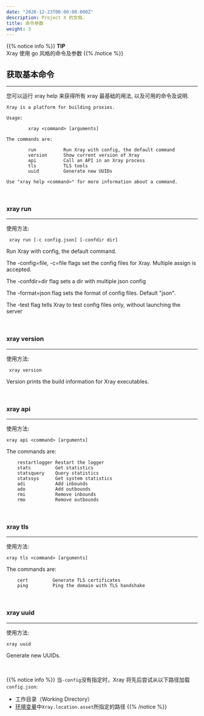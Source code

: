 ```yaml
---
date: "2020-12-23T00:00:00.000Z"
description: Project X 的文档.
title: 命令参数
weight: 3
---
```


{{% notice info %}}
**TIP**\
Xray 使用 go 风格的命令及参数
{{% /notice %}}

## 获取基本命令

---

您可以运行 xray help 来获得所有 xray 最基础的用法, 以及可用的命令及说明.

```
Xray is a platform for building proxies.

Usage:

        xray <command> [arguments]

The commands are:

        run          Run Xray with config, the default command
        version      Show current version of Xray
        api          Call an API in an Xray process
        tls          TLS tools
        uuid         Generate new UUIDs

Use "xray help <command>" for more information about a command.
```

<br />

### xray run
---
使用方法:
```
 xray run [-c config.json] [-confdir dir]
```

Run Xray with config, the default command.

The -config=file, -c=file flags set the config files for
Xray. Multiple assign is accepted.

The -confdir=dir flag sets a dir with multiple json config

The -format=json flag sets the format of config files.
Default "json".

The -test flag tells Xray to test config files only,
without launching the server

<br />

### xray version
---
使用方法:
```
 xray version
```
Version prints the build information for Xray executables.

<br />

### xray api
---
使用方法:
```
xray api <command> [arguments]
```

The commands are:

        restartlogger Restart the logger
        stats         Get statistics
        statsquery    Query statistics
        statssys      Get system statistics
        adi           Add inbounds
        ado           Add outbounds
        rmi           Remove inbounds
        rmo           Remove outbounds

<br />

### xray tls
---
使用方法:
```
xray tls <command> [arguments]
```

The commands are:

        cert         Generate TLS certificates
        ping         Ping the domain with TLS handshake

<br />

### xray uuid
---
使用方法:
```
xray uuid
```
Generate new UUIDs.

<br />

{{% notice info %}}
当`-config`没有指定时，Xray 将先后尝试从以下路径加载`config.json`:
- 工作目录（Working Directory）
- [环境变量](../config/env.md)中`Xray.location.asset`所指定的路径
{{% /notice %}}

